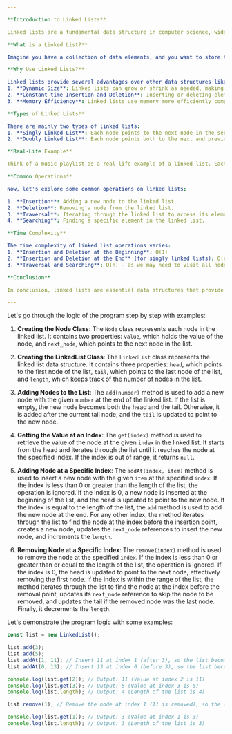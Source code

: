 ```yaml
---

**Introduction to Linked Lists**

Linked lists are a fundamental data structure in computer science, widely used for dynamic data storage and memory management. They form the backbone of many applications, and understanding them is crucial for any computer science undergraduate.

**What is a Linked List?**

Imagine you have a collection of data elements, and you want to store them in a way that preserves their order. A linked list is a linear data structure that consists of a sequence of nodes, where each node contains two parts: the data and a reference (or link) to the next node in the sequence.

**Why Use Linked Lists?**

Linked lists provide several advantages over other data structures like arrays:
1. **Dynamic Size**: Linked lists can grow or shrink as needed, making them flexible for dynamic data.
2. **Constant-time Insertion and Deletion**: Inserting or deleting elements at the beginning or end of the list is efficient.
3. **Memory Efficiency**: Linked lists use memory more efficiently compared to arrays, especially when the size changes frequently.

**Types of Linked Lists**

There are mainly two types of linked lists:
1. **Singly Linked List**: Each node points to the next node in the sequence.
2. **Doubly Linked List**: Each node points both to the next and previous node, creating a two-way connection.

**Real-Life Example**

Think of a music playlist as a real-life example of a linked list. Each song is like a node, containing the song's data and a reference to the next song in the playlist. You can easily add or remove songs from the playlist, and the order remains intact.

**Common Operations**

Now, let's explore some common operations on linked lists:

1. **Insertion**: Adding a new node to the linked list.
2. **Deletion**: Removing a node from the linked list.
3. **Traversal**: Iterating through the linked list to access its elements.
4. **Searching**: Finding a specific element in the linked list.

**Time Complexity**

The time complexity of linked list operations varies:
1. **Insertion and Deletion at the Beginning**: O(1)
2. **Insertion and Deletion at the End** (for singly linked lists): O(n) - as we need to traverse the entire list to reach the end.
3. **Traversal and Searching**: O(n) - as we may need to visit all nodes to find the desired element.

**Conclusion**

In conclusion, linked lists are essential data structures that provide flexibility, dynamic size, and efficient memory usage. They are widely used in various applications, such as music playlists, task scheduling, and memory allocation. As computer science undergraduates, mastering linked lists will strengthen your foundation in data structures and algorithms.

---
```


Let's go through the logic of the program step by step with examples:

1. **Creating the Node Class**: The `Node` class represents each node in the linked list. It contains two properties: `value`, which holds the value of the node, and `next_node`, which points to the next node in the list.

2. **Creating the LinkedList Class**: The `LinkedList` class represents the linked list data structure. It contains three properties: `head`, which points to the first node of the list, `tail`, which points to the last node of the list, and `length`, which keeps track of the number of nodes in the list.

3. **Adding Nodes to the List**: The `add(number)` method is used to add a new node with the given `number` at the end of the linked list. If the list is empty, the new node becomes both the head and the tail. Otherwise, it is added after the current tail node, and the `tail` is updated to point to the new node.

4. **Getting the Value at an Index**: The `get(index)` method is used to retrieve the value of the node at the given `index` in the linked list. It starts from the head and iterates through the list until it reaches the node at the specified index. If the index is out of range, it returns `null`.

5. **Adding Node at a Specific Index**: The `addAt(index, item)` method is used to insert a new node with the given `item` at the specified `index`. If the index is less than 0 or greater than the length of the list, the operation is ignored. If the index is 0, a new node is inserted at the beginning of the list, and the head is updated to point to the new node. If the index is equal to the length of the list, the `add` method is used to add the new node at the end. For any other index, the method iterates through the list to find the node at the index before the insertion point, creates a new node, updates the `next_node` references to insert the new node, and increments the `length`.

6. **Removing Node at a Specific Index**: The `remove(index)` method is used to remove the node at the specified `index`. If the index is less than 0 or greater than or equal to the length of the list, the operation is ignored. If the index is 0, the head is updated to point to the next node, effectively removing the first node. If the index is within the range of the list, the method iterates through the list to find the node at the index before the removal point, updates its `next_node` reference to skip the node to be removed, and updates the tail if the removed node was the last node. Finally, it decrements the `length`.

Let's demonstrate the program logic with some examples:

```javascript
const list = new LinkedList();

list.add(3);
list.add(5);
list.addAt(1, 11); // Insert 11 at index 1 (after 3), so the list becomes: 3 -> 11 -> 5
list.addAt(0, 13); // Insert 13 at index 0 (before 3), so the list becomes: 13 -> 3 -> 11 -> 5

console.log(list.get(2)); // Output: 11 (Value at index 2 is 11)
console.log(list.get(3)); // Output: 5 (Value at index 3 is 5)
console.log(list.length); // Output: 4 (Length of the list is 4)

list.remove(1); // Remove the node at index 1 (11 is removed), so the list becomes: 13 -> 3 -> 5

console.log(list.get(1)); // Output: 3 (Value at index 1 is 3)
console.log(list.length); // Output: 3 (Length of the list is 3)
```